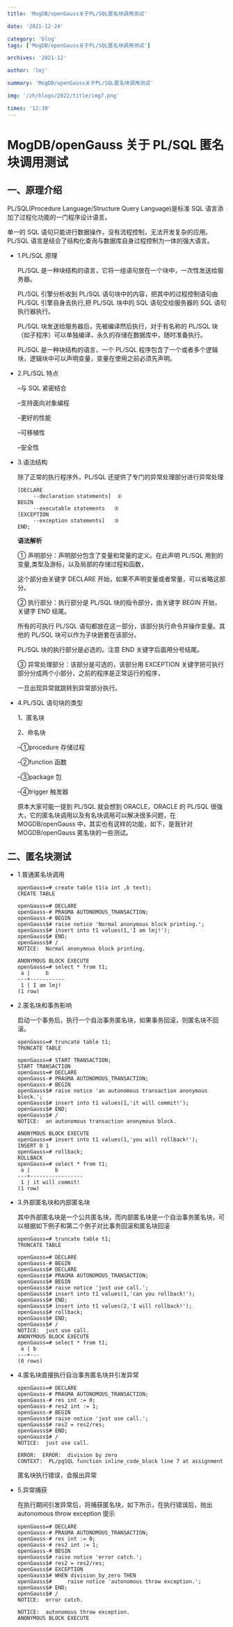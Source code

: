 ```yaml
---
title: 'MogDB/openGauss关于PL/SQL匿名块调用测试'

date: '2021-12-24'

category: 'blog'
tags: ['MogDB/openGauss关于PL/SQL匿名块调用测试']

archives: '2021-12'

author: 'lmj'

summary: 'MogDB/openGauss关于PL/SQL匿名块调用测试'

img: '/zh/blogs/2022/title/img7.png'

times: '12:30'
---
```


# MogDB/openGauss 关于 PL/SQL 匿名块调用测试<a name="ZH-CN_TOPIC_0000001187213638"></a>

## 一、原理介绍<a name="section049118253466"></a>

PL/SQL\(Procedure Language/Structure Query Language\)是标准 SQL 语言添加了过程化功能的一门程序设计语言。

单一的 SQL 语句只能进行数据操作，没有流程控制，无法开发复杂的应用。PL/SQL 语言是结合了结构化查询与数据库自身过程控制为一体的强大语言。

- 1.PL/SQL 原理

  PL/SQL 是一种块结构的语言，它将一组语句放在一个块中，一次性发送给服务器。

  PL/SQL 引擎分析收到 PL/SQL 语句块中的内容，把其中的过程控制语句由 PL/SQL 引擎自身去执行,把 PL/SQL 块中的 SQL 语句交给服务器的 SQL 语句执行器执行。

  PL/SQL 块发送给服务器后，先被编译然后执行，对于有名称的 PL/SQL 块（如子程序）可以单独编译，永久的存储在数据库中，随时准备执行。

  PL/SQL 是一种块结构的语言，一个 PL/SQL 程序包含了一个或者多个逻辑块，逻辑块中可以声明变量，变量在使用之前必须先声明。

- 2.PL/SQL 特点

  –与 SQL 紧密结合

  –支持面向对象编程

  –更好的性能

  –可移植性

  –安全性

- 3.语法结构

  除了正常的执行程序外，PL/SQL 还提供了专门的异常处理部分进行异常处理

  ```
  [DECLARE
       --declaration statements]  ①
  BEGIN
       --executable statements   ②
  [EXCEPTION
       --exception statements]   ③
  END;
  ```

  **语法解析**

  ① 声明部分：声明部分包含了变量和常量的定义。在此声明 PL/SQL 用到的变量,类型及游标，以及局部的存储过程和函数，

  这个部分由关键字 DECLARE 开始，如果不声明变量或者常量，可以省略这部分。

  ② 执行部分：执行部分是 PL/SQL 块的指令部分，由关键字 BEGIN 开始，关键字 END 结尾。

  所有的可执行 PL/SQL 语句都放在这一部分，该部分执行命令并操作变量。其他的 PL/SQL 块可以作为子块嵌套在该部分。

  PL/SQL 块的执行部分是必选的。注意 END 关键字后面用分号结尾。

  ③ 异常处理部分：该部分是可选的，该部分用 EXCEPTION 关键字把可执行部分分成两个小部分，之前的程序是正常运行的程序，

  一旦出现异常就跳转到异常部分执行。

- 4.PL/SQL 语句块的类型

  1、匿名块

  2、命名块

  –①procedure 存储过程

  –②function 函数

  –③package 包

  –④trigger 触发器

  原本大家可能一提到 PL/SQL 就会想到 ORACLE，ORACLE 的 PL/SQL 很强大，它的匿名块调用以及有名块调用可以解决很多问题，在 MOGDB/openGauss 中，其实也有这样的功能，如下，是我针对 MOGDB/openGauss 匿名块的一些测试。

## 二、匿名块测试<a name="section2070643814614"></a>

- 1.普通匿名块调用

  ```
  openGauss=# create table t1(a int ,b text);
  CREATE TABLE

  openGauss=# DECLARE
  openGauss-# PRAGMA AUTONOMOUS_TRANSACTION;
  openGauss-# BEGIN
  openGauss$# raise notice 'Normal anonymous block printing.';
  openGauss$# insert into t1 values(1,'I am lmj!');
  openGauss$# END;
  openGauss$# /
  NOTICE:  Normal anonymous block printing.

  ANONYMOUS BLOCK EXECUTE
  openGauss=# select * from t1;
   a |     b
  ---+-----------
   1 | I am lmj!
  (1 row)
  ```

- 2.匿名块和事务影响

  启动一个事务后，执行一个自治事务匿名块，如果事务回滚，则匿名块不回滚。

  ```
  openGauss=# truncate table t1;
  TRUNCATE TABLE

  openGauss=# START TRANSACTION;
  START TRANSACTION
  openGauss=# DECLARE
  openGauss-# PRAGMA AUTONOMOUS_TRANSACTION;
  openGauss-# BEGIN
  openGauss$# raise notice 'an autonomous transaction anonymous block.';
  openGauss$# insert into t1 values(1,'it will commit!');
  openGauss$# END;
  openGauss$# /
  NOTICE:  an autonomous transaction anonymous block.

  ANONYMOUS BLOCK EXECUTE
  openGauss=# insert into t1 values(1,'you will rollback!');
  INSERT 0 1
  openGauss=# rollback;
  ROLLBACK
  openGauss=# select * from t1;
   a |        b
  ---+-----------------
   1 | it will commit!
  (1 row)
  ```

- 3.外部匿名块和内部匿名块

  其中外部匿名块是一个公共匿名块，而内部匿名块是一个自治事务匿名块，可以根据如下例子和第二个例子对比事务回滚和匿名块回滚

  ```
  openGauss=# truncate table t1;
  TRUNCATE TABLE

  openGauss=# DECLARE
  openGauss-# BEGIN
  openGauss$# DECLARE
  openGauss$# PRAGMA AUTONOMOUS_TRANSACTION;
  openGauss$# BEGIN
  openGauss$# raise notice 'just use call.';
  openGauss$# insert into t1 values(1,'can you rollback!');
  openGauss$# END;
  openGauss$# insert into t1 values(2,'I will rollback!');
  openGauss$# rollback;
  openGauss$# END;
  openGauss$# /
  NOTICE:  just use call.
  ANONYMOUS BLOCK EXECUTE
  openGauss=# select * from t1;
   a | b
  ---+---
  (0 rows)
  ```

- 4.匿名块直接执行自治事务匿名块并引发异常

  ```
  openGauss=# DECLARE
  openGauss-# PRAGMA AUTONOMOUS_TRANSACTION;
  openGauss-# res int := 0;
  openGauss-# res2 int := 1;
  openGauss-# BEGIN
  openGauss$# raise notice 'just use call.';
  openGauss$# res2 = res2/res;
  openGauss$# END;
  openGauss$# /
  NOTICE:  just use call.

  ERROR:  ERROR:  division by zero
  CONTEXT:  PL/pgSQL function inline_code_block line 7 at assignment
  ```

  匿名块执行错误，会报出异常

- 5.异常捕获

  在执行期间引发异常后，将捕获匿名块，如下所示，在执行错误后，抛出 autonomous throw exception 提示

  ```
  openGauss=# DECLARE
  openGauss-# PRAGMA AUTONOMOUS_TRANSACTION;
  openGauss-# res int := 0;
  openGauss-# res2 int := 1;
  openGauss-# BEGIN
  openGauss$# raise notice 'error catch.';
  openGauss$# res2 = res2/res;
  openGauss$# EXCEPTION
  openGauss$# WHEN division_by_zero THEN
  openGauss$#     raise notice 'autonomous throw exception.';
  openGauss$# END;
  openGauss$# /
  NOTICE:  error catch.

  NOTICE:  autonomous throw exception.
  ANONYMOUS BLOCK EXECUTE
  ```
